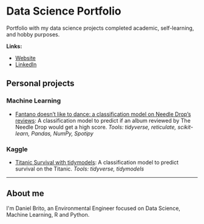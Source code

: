 # Data Science Portfolio

Portfolio with my data science projects completed academic, self-learning, and hobby purposes. 

**Links:**
* [Website](https://danielbrito.netlify.app/)
* [LinkedIn](https://www.linkedin.com/in/danieloliveiradebrito/)

## Personal projects
### Machine Learning

- [Fantano doesn’t like to dance: a classification model on Needle Drop’s reviews](https://danielbrito.netlify.app/post/2021-07-24-fantano-doesn-t-like-to-dance-a-classification-model-on-needle-drop-s-reviews/): A classification model to predict if an album reviewed by The Needle Drop would get a high score.
_Tools: tidyverse, reticulate, scikit-learn, Pandas, NumPy, Spotipy_

### Kaggle
- [Titanic Survival with tidymodels](https://www.kaggle.com/danielbrito/titanic-survival-with-tidymodels): A classification model to predict survival on the Titanic.
_Tools: tidyverse, tidymodels_

---

## About me

I'm Daniel Brito, an Environmental Engineer focused on Data Science, Machine Learning, R and Python.

